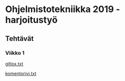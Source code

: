 # Ohjelmistotekniikka 2019 - harjoitustyö

## Tehtävät

### Viikko 1

[gitlox.txt](laskarit/viikko1/gitlog.txt)

[komentorivi.txt](laskarit/viikko1/komentorivi.txt)
